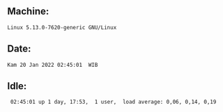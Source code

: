 ## Machine:
```
Linux 5.13.0-7620-generic GNU/Linux
```
## Date:
```
Kam 20 Jan 2022 02:45:01  WIB
```
## Idle:
```
 02:45:01 up 1 day, 17:53,  1 user,  load average: 0,06, 0,14, 0,19
```
